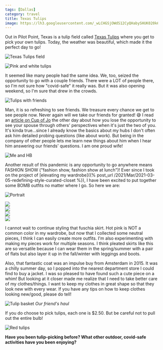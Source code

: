 ```yaml
---
tags: [Dallas]
category: travel
title: Texas Tulips
image: https://lh3.googleusercontent.com/_wLCHGSjOWdS12CyQHabySHUK020k6IZChcsfG41isKi3iysVe-3yOfj2uOncpEVDlXwd2Ro1lp3Yufibd1GP27Di1Dw2EVrL-sH_ehrN7lJsx7H5zlM2INVKGJ6bvNp2zLAEX70X_PfhEX43DZii8y2HLOCYcJp8sqRAX-R0FnYVX3YITZocDHzAlgaUTP7G1MeMvwkegXng87ma_tAmqs4DDkevjLboend6aB-_WkYF_eYp-y6HQKeyel0JvvsnvW5O4P2BNJDxqWlXMqyBG1_j6YUVCnz-XmtsjC1edxBCHRZyr4DZPtDEvowXRm6AW6m5VkLyHGdlaqCU_AmgFrKXKKBAId_n-RDNOq_ZPAlXYA6GZUvf9nOFqzffM7QdgtOVdN4H0_fk7e3SplVBhrCJlHpeNwBMKEXu1TCQGAvkHFPrdhNfUEl1Wk46XUjqMAM7z1nwrVo2MFfIZaxO6CDx38thkCLEdI7inw_KyHNVqhjrSGJcjZ8JIpK3ic1kQR7rjHs-lzVrbn2bPC3BJDYRJSJcDdYUqCO5BhusY6Rwn1h87mb5AcyaHRFVG4Kp46dQBjD0Qr9t7m96YPt7vOJyRgGcOxTjUrYbYxEkYNw8tFhiq2dVjhcKnSAnIaC02roDMq1A-1f-S9o9XPm3xiTQIiIxb1uxbNwsvNDMJe3eZ7WK8mNYbYGcv1fZZXWv7_SrKVkazNvRAQY1KthimYadM7txarv968iWYDvnDN_FSW0muI-w-B9Rzg_UUkAaukVLoNTqi8hwegW1fs=w667-h1000-no?authuser=0
---
```


Out in Pilot Point, Texas is a tulip field called [Texas Tulips](https://texas-tulips.com/) where you get to pick your own tulips. Today, the weather was beautiful, which made it the perfect day to go!

![Texas Tulips field](https://lh3.googleusercontent.com/6umJ9zmjXtAkOUBcjLxrwUyteZc6PtFBj4PSqWHYg194ET8y83nS5E2R9c1lsf_b3NZyC8p3GMvv0woLZnrHF5KT7-mfYmqJaEa4pO8-L76-bbHC6EHREBDNiQY7KCMkZjSnhDuHBe4gP6HJxR_JCDjE4vs4WUDg8mw5W7aTcKTHBMMfB1axkJftBXMTfr4c6pN5oFdwS4V9WIoirknHGRRxEdrfs_Ia0rLLfzWgpF307jmKAEOctvdK1JLng5Se9ErISP_1zBRqa27NtLLeZgAk1By6Np83PqVPbkQkncVsPOHOmqI5LOcrun4JKrEmWQPCstsQ3BN6eRigtZ2CvQE6RR7hyofQQZ5N_Cd9_kiy4g64yL_kg4tqC-pnzPSlxwQMzZ8_je4fXMO_9wIPCQe5zv7dOUmkg1wv9psfwl7KaBblP2X6ECCU0Elwa66Zp_R6pgSsf2XwAFazoRZ8HAQflUXWOlYlXjwn4Rda1vgfjXlCO4zEjGLw32hPavtQs6wA7gsFwkU-ucoWdHnN8IOnKXVsHT2JRo2bRmeE-l5wmvq17TvEcRoZdfvZOrgu3hUr9DNEXfERyM7k_8ZjCqvJQgqJPK9ofEj5jVJKwfoXsmtTm2hI2eL4yPRZoOmb_v1O3ZpGwdynyy64iMkq98mtP0fqLE1ED7p4yYcnnsnWgIYUpheXsjYd-shgkys8sKt2_vYUUcp5n5u8RnRNJCoxYUPYAQ2ZYyJokRjl6yTYEGSk_poPWj8t=w656-h984-no?authuser=0)

![Pink and white tulips](https://lh3.googleusercontent.com/1H3VCgiv4A0XKVgl3vHvHdvZlVGDs-ahlaU4xsVjwH9pYbz6BIf0_qUoUho66-cFg9izBp3rq7xdL3PLHhoGBsC8lG5rqLpt9wZneP_nBlQVfS2A84bpXvIb8NfdogM6YriyIf3LlbdyUb5AFuE448l7HCYFaxjGGZL_MJEXYhW2S8oBFJQKqnFry-W08RdUFiEydiKETA-sOrr0TnSt3mNMU474rzv5MUqpRT9z0kn8t99QXK6zhPJSR76QmaBEzvQqUpPjlpuIUh0J-WFdBH-j8s9QfCGkXLe_ogg-QCoLlsGn94wJTX0DbDdfshJvSRJeKPRALv0UVkEn7haU4hQDgJsY0DC7L5sIQ5y7I6O74lON1Sq9snwNsA5yNhIHpjic0EqX4bGVzECmy7i6peFjGmduGVs-xb1VSqUnTlHwslK0t9VupXGmrresyGLFH0cdnfKwc88fEpiEWPOGoB_P3ADH8SL0rJz0UG1EzO6n55ABkYB7sawYy9LyL40LZ6WDwTl9IbSpTkLpMULJPCrPno41hjghKAppqqN6yFLPIXBkTrLTDwi6htKRoFBuwUTlPp0cIlgizE1OIdIcd2rzq4GwV-mrmfNpPhhS8dZLFS9J0AxcZIeZUOiL-kgw7wzoRg7pAm33HDJJkeT5bZbtiMJmnL8h_e2dulRM3OW9XBxGgvIHZGNqBdHV3FpQCwP13dDyVSqkfzWQU9GyyyuFiHWIxjJcmPCd9uw1nSdqYwUm5pTpMcuH=w1000-h667-no?authuser=0)

It seemed like many people had the same idea. We, too, seized the opportunity to go with a couple friends. There were a LOT of people there, so I'm not sure how "covid-safe" it really was. But it was also opening weekend, so I'm sure that drew in the crowds.

![Tulips with friends](https://lh3.googleusercontent.com/JcKtXjTFlKdzHrttlkxWn4inUxf63ZRZK9IusZtRbw7_MtJUnc6WkSG7lvB3sq0hrKe2fmO_oRxO0-RUhzpd8L0Rv8JbhDWjfWBdGdEYpGMPW2iVE-q7BEE_ZUtTmwit8PQSOiPBCD9tsCDMzu1Sclgsw2ELQ4vppvAT5ExWilAek-fhZCsGcZBq3QiY-7dvnkseTMpQMvRbY6xNoMsAaJggaTQ0begN_XLq2mbFEwJyENhHv1tHcZPQybeIIhwJ2cPEGDuc3m80Y5DpwqbH5egua8iXSCIXQiaOmqfSc3uiNM2MrYzFPVzuyyrGU96sILshAhT7bwOvA9hIzvGRyCZKt0t036xBGL5v22lQs9Y6b1gaZ9GCKOLzbjbAZuPpDC5EkgKZlOG9UwKRkfPRz1IXeRD0eAt938EObD5hCoccWwVk6ZpLlkTuzkDi5qHIOwwjyYtHAQHqDAbIOU_bmRbApaIuGCAoASe_L41EYFE3fvG0SjxEGnXgzgTJUUm2gnj5glSOktZzrGoInAD1BoKzhP0D2o_gOlsybmFgOrp0NwRUU7T8JfwOS1XXDt7UYwIANqbMK-hygoq-NG89w4FfXiUi_5-rqFFZn9qrWOm3s4Oz2u79KbVh_EPnPapZ96TcZVq71BF3Jtwj3nyfkBI7Pvgo9OIKeC2uKAyz1YABF6EEEchUb1UI0HKoR_c9XvJNoaA4jlGNShqm6oQ92fymf7KMD13H1Ktf4KmFMvvpeoW2zreLMk_V=w1000-h667-no?authuser=0)

Man, it is so refreshing to see friends. We treasure every chance we get to see people now. Never again will we take our friends for granted! :sweat_smile: I read an [article on Cup of Jo](https://cupofjo.com/2021/03/marriage-during-pandemic/) the other day about how you lose the opportunity to see your spouse through others' perspectives when it's just the two of you. It's kinda true...since I already know the basics about my hubs I don't often ask him detailed probing questions (like about work). But being in the company of other people lets me learn new things about him when I hear him answering our friends' questions. I am one proud wife!

![Me and HB](https://lh3.googleusercontent.com/j63ovtIKzCJ3JWFml28s8OMc9x-UNiSCdPZ_pciSWk-mza_zMmScz_ZYbBZNJWK43LWhO1YPD2mNmUCTs4yhS69ixdhK0D_VR9LMx79Kjz-kjLS6iJZ3kMFWQf3YYv3S__E4TpsxIZ40O_ecOVpvF_WwqJ9_KXarZoF8PNY85ZAmuqVszT9O2cfZMu4_6qXRnYNDD8QHTpe7vfJ96Ra-cDwuTLYr7mr86zYU-LvZONfT3egHKA2gJ7EUQuvJj0nKu2nZn-vYaU5M4wTvI1FoK9H0tSb_p1IW5eUQ59XFh_AnfDrnyx_atUHHpWXL3vfT1IWpGqmn23N1-MzGzXmScngcTrsf1_sIWf2ZQkgb7W-UsLpOOkvAsI7ohvCZ2KDe6-PY11YiryKAvOXusFNkWILF1Cxxqsj_3vIk_9EBw9k5UUp2_Dn1GQgjkhVp5dG-hNMfCn2YQYQOqPzeS3ZE_jDOdr98ya87PRxoM_NL2fTFIDVgt9AT4XOt-tT8vfU2-WTeH8MuP59-HAYRzSHMCq0xHAAQ3q3aFeB00J53R2uxUobNOBMF2QyexFw5sOyekQSd44pUXoMch7KfMJRJmrMxCJUpcmFeQubzhIbG4vFcpkeg1pdFs8hh6B81tE0FiJncGasPnsfZN2K0az-Hs-kdhwkuRUnknGQsErtx8bU059KE-eJu0N2AaHdYnG36R0TchSd8kA_DvAlbsPfJlkj2DITk3Oph_NCEw89sNYtv03GCfu2okK-f=w667-h1000-no?authuser=0)

Another result of this pandemic is any opportunity to go anywhere means FASHION SHOW ("fashion show, fashion show at lunch")! Ever since I took on the project of [elevating my wardrobe]({% post_url /2021/Mar/2021-03-05-redefining-style-curated-closet %}), I have been excited to put together some BOMB outfits no matter where I go. So here we are:

![Portrait](https://lh3.googleusercontent.com/UvE1aVLFOMAI1xH9KSG23REu9xIvftMxZvbbkVHIpDlYeiamCTKMuU0FvASx_OXlR9AmQDjhoXkVDOywu1JyIJmZiUwIFkzYujQVgCnwraba4B8XY7hVc5jWgGYY7vNpEnVenAjCOPXFml5FUAvikrs5mWk3gKxPsYCNU38wz7IwPiNxIX2a3F2cmzwkXXFBP9QtQ8HOWAS5egtVinHfqRrAWfcKOjrioMmCqM2x9DvHw-UoDikWbERKv-lu1xxtqe0aCBNfNwG5HtrxRw5TAW2S81r1XXg0TBBQbhGMVowp7P1rd6P96-cg8WItjj_OdQRc2d_G7u7oznwLzHKrHYbLeqtEDCPvdhB2FIRg8qd8ON9t3mD3n2KLRIpI47hUNlRbAbHOZQ4lSaCVwUnKd9IKJ4BrE28xx989A0Kn7Dbu1XcFXYQHhHc2GJod2y8arwociXy88klqyPS67DIEeQam7S9K1Dolaa-H03qzY9DcMEl36215IsAMdCg9E657RqyvNCwEbVjT6kq4MO7EO7hHQy7DS8rBAQphiyIfOrtJThMG185oNnnz_B6R_pilzxh390Cfh2T4Y52okkb0NkY446nFNmAMc_lu53sq-Pp2e1dD71vmaKYDiw2aWBzAlyrs-t1MaLcuBBRtAB0CNX71P68nbURw8WYCyMDdRbR0X9VbH24p8BspdI9DMQhwRtWUEuBxEjcCiGx4AxDk7w7KmHhD8N6Ehra1MmcBWJTacYT9yK4TSmCm=w667-h1000-no?authuser=0)

<div class="row row-cols-1 row-cols-md-2 gy-4">
    <div class="col">
        <img src="https://lh3.googleusercontent.com/L0oWCOwTGhNSSpOzdbWjzEpJYGFsZgHpJoUagSXRjKX22rwpeTY0m0aPHKWv-uXcU265Zqt3AVZexra8o2PPK_FDwGPC4hUjtumPhtNWLHMS6t6N-MOD5l2TBOtgxwdG7ulTHkV1WFGUa5DIoaQL1EbRJhcWQiNtWUIEyTQGX-qx7D5PA16Z3eopjnREIx4wpPngz6AhbLNEByVCJLgkSyFm6o1SXEoUOjjSj-THOfB5NSP6lIQ3nzh2P-LW2g9kXtq_dClY--sJnfdDuW-E7gLaG8Whto1MgRfrdeKF-Q3ajSlwci6bJpKJdCHaYY_uNC1aLKt8Y53hxIDZQa3h6V7Q_9_bbfZSrSdatd5gimPWtLXbbm8dHGvAt2DHzWf4cegFgp90r2FxC_Ww6VSE6sRGxgoAzrKe9-7D1V9Z14u2NVuKY3y2tIqNZe01IeSJNkSW2yCd_dKV8Ku09eXLOexQxwGqWY-RQKgERziUCpMrPA6Hsep9BkdSsRRFblwgntqzrUgFqPJssxZrR4vwysZ7bO0GK0crRmNyKW20S87_zZp6hAKeT64DelRITddah1kEJ7xdCUp5iS3bEmTwDjsqDmg17AtaTq4U-_MSssT67K_HPbbeMjjXSmkMSKOUo8X7OMgabHIJVXZhD45ONZRPyw32oUV5EZp3rhrP7FCUWPM0UmCRkub3mv3fXgiNxH4i6thJiJmTi35U5qs0AbTHv3273msiDwtYsH7L9NNYnLgWASekc03Z=w667-h1000-no?authuser=0">
    </div>
    <div class="col">
        <img src="https://lh3.googleusercontent.com/Xhfomx6mVUX_H-KzQSrVXWhn5iFPX9D3YNVDMmkg0VN0jrWJElj1VA1ZsJWSf9zVVp2oHjX0ij1AhQrtw7NMczABjvMZvOP42p96TbBSlhylmdcVvn6yr3KZYenBsEHcLNoOZl61e2y9pYNUe4Lk1kpvoenRW2xndlQQ3u3FMRnD39cfRpSEPs1IGHryWLnRzFII9DfMSP8P6a4oD2CrrJRdJnkHWjADBEOywqaR0pe0_fyys0SG6-EwaZZY_neH-LRiiVIfkL99T-yWMUZWkpDvVsRpQ3bj70lclRz5_Zvm6ns_xfZHNjCK4j7-J9UOJJZsbT8BbuBecq2E2ACt9vugJ6TIUk8jaKXrDANbLf0XkeDAuqpIkEdKLAU8CD-_jueZBwJkCSaPRiOmOXRnxmJHurvnXx5ymONcRYhGjYUs6DtoDIJ4TbKJL2-HZ8dA-OkIT0g_3PAnq4Yy2nBuLM8GEJjZh03CWS91_ajOXx0tin-at9omiqo3waq_mWBokt7CvnFeWOOk4OSpzEm4R-0KMp1WER2TDxJbI6YWjpD-TP2mnmT-qUrODduNgfDbKrHY0rnjuGTuXTDn-wZ5vUIyLOal7icj74UHeCl7ngIEROea1ZsC1rWBB0DhYn_cjbPzh6ldIouQAGc0aN6uQha5ObE6xmPF5mWQC-Nm8-112hqMyjLd4UdlGOGfXkhE0JUS5oVGKQoueV7XjpAWD7IUlopWSnfy13XdzsIhBb4OYQl6VL8ZgJku=w667-h1000-no?authuser=0">
    </div>
     <div class="col">
        <img src="https://lh3.googleusercontent.com/ryIZFEJ6ptLpduLNvutyyFBJgqBgT4Yl28wPkbTtwuH7sy7BlwhQlEdE4GwwCfgyMrUgkCKIlLBMz7tGzvGKVz-VrUhm75REamVhn7QLiu2bpQrwN_RBxVKpR5c8GHQX037DGOYo1LATXmlG0oIJjYVgMUjWU2mBN3vGpkye4QoS5fzJP9Li9Fl6hrQfiQpw07QL6kTdaO1v-oGlW97OCXTVzvPKPrESRwVgfZVpBl52UePp724bNsLXGuF-fwuI8JBW95feWBxQqk5lFJ0eo5HSOaZ0LxAf4SzoH0ImWpXF6_lMAXHR4QeXK_0vnk0gWFiftI23dkR-CSw4NMOYcNNQlVZMkba5rFZZm0RHTFO8wcGICR5UPDfI35BPMkqm0zxvbEWHprSiHV2DOMcPuQNkHKMhnG1RScESrqyUgMSg1TpYQftUayFnKP9hcA-0D1NCMK2JPoAntflLTMyCthlJn8QEl0n0aj27R6GnuxC0vrfKhtHGPruSZ9-AgiDX3wqtwKKFKEc762trFCnNODz4W1jD6XdjXtHL_fmvpZX8hZy2Hv3zr6UErLgVfDBYiBH_LbRf4hwMmx7beYm5o1O9T7egl-_Djw8YmpqBQow1DEC08s2XtzmHb4jmW0zYO23iaP80ytax3ncR-HjpiN0NnKPGDAZ9h7oYWIrRXEbQERzo5zrJmqA1IGYd3QmVPSom2TVIlSlPkgNT51EnKbTdPILWto_5U5VcJOaHo_K-jCc_6-uvAJ47=w667-h1000-no?authuser=0">
    </div>
    <div class="col">
        <img src="https://lh3.googleusercontent.com/-lOcCXAOSRxoRbu4xUZ5UpKscKiBtE0WowIqdMSgW0ENTnuyTfHGqMF4V04MrvlV2C4HgU4gWPlDq2HbtBnlHeBUq7I1DzwwzRelY4Q3ckSjp_QXlVwlJuKbaNJ872Hn51H_kyR9Fqdehwlt7hqtE9fPfNwgO4irTrPEmUzH9PB7u1olrTYNtsSsGA1tmK2_mgfRBnBYvxO6-LYEXxQLNCcCVxbcoOBTcOxjJ4qpwMhCkktzVlN5d7e6FPSk3GBmpz_igrIfEN5rQQuUqNC0LpdBsZ44bod-AwTo14Jkxdnqx76QnhuRXa_Hcz9GJssFnJaD1eQ6HJzGPqllTJfkWFeobUKTJy-oMqMyxe0d62wazP6o0q3mdPj6_LQcS01qo8I_wLH-abKPClmVZRDUWVQ2NM6LToSkqGWTxjLJRqty-Px4QBq0L4zI2wMCFhl2RCCBATclJPYQEGU-NcfP2k-esaBS3TFG8YdeFt8V5X7yljwS2VpU9ls1QjLKCSbT43j0VhvY_88fxRIfMa_wqpltDjHn2nxC6vN0_0LyAjEPUWH-wdtVDRqpW8ZggFHhhKCEQTK5M0ERJT2rxNSJwzEDphj70zHtyMpljhJKPiH5i2VisjU3-Okyb07zCWgEO4TDNEGeke6cyOHE-7oHAOluIQd9LyzR5Q2qRzLsGPvLylCmLyyKyN1XOAmYDyo63O7wg7F0Vw32J9jDNQwLORzxE_w6nF_H403ZoCOhf0v8VWXLRsNGHWWd=w667-h1000-no?authuser=0">
    </div>
</div>

I cannot wait to continue styling that fuschia skirt. Hot pink is NOT a common color in my wardrobe, but now that I collected some neutral pieces, I think I can easily create more outfits. I'm also experimenting with making my pieces work for multiple seasons. I think pleated skirts like this are so versatile because I can wear them in the spring/summer with a pair of flats but also layer it up in the fall/winter with leggings and boots.

Also, that fantastic coat was an impulse buy from Amsterdam in 2015. It was a chilly summer day, so I popped into the nearest department store I could find to buy a jacket. I was so pleased to have found such a cute piece on a whim! But looking at it closer made me realize that I need to take better care of my clothes/things. I want to keep my clothes in great shape so that they look new with every wear. If you have any tips on how to keep clothes looking new/good, please do tell!

![Tulip basket](https://lh3.googleusercontent.com/uZB9qHWfNmArKwQGVHwTObgSeT2PWh2igR1e_Jtfo3Tvm_2PH-eKQ5YxiWWquFdVACHnfbNcnsn9dgFS_oocCo8WUhBmt2Vf0XNzVSj18lnqmRtFjbSJAsKQKH00kCb_7fA--orpb9AmkQYrMaX4VnbMGYprpjsZE3p5YSz3p4xm30x9kwxoCmTPreYjizcEIQN32tUnuJ9Wn4ujNLfVthDmvxSuAd196vt6YRZgBd1kjCYBfo_kYevqCE-Js1ycyvXVRrJgum6zoV_5SDcr5FzCcgr5giEaSsddKn9Gn2XI-s6aBaJ6Dej0eiY7J1xi7cfRzYTA8D4JMHuRhUv3T-HltzTdlZJn4xpioPoJCiaTSS_lFmlvJkVK9IOSmkqkCqD0nd22vUcjn5KJdrffIjuaRNYsUnEolTrPv_FNWzycG5JKpfFBgJCaAt1L4xsq8VRo4Q-0zHGhJz8Jt2gkwQ_ZBebR0VkWoRQ4BbDiewEFqbURZrtYOUFWNo0vNTmwc_U2GWWxOoS8hLTHMN5PuazXCnxtx1SdeVoxVKGedS6Y48ZkUGnOqIyxS5nCatQb3wgcBqUHm7xDIvDljGS-mP3KAmdSmZMyKpUon9jx5s_rJ0th-xaktYobqoiVf4PM-tY34oWE3IFJLcwT6EYcEhp0377dqobI94nep2_oQMkwV6XgUkUvNz8QfY_Z08n3KDrzKQGLKmhkvBDN1ZDCulPPhgIrJRY0Vm33ypia_GumKWi1Pv7mwqgx=w1000-h667-no?authuser=0)
*Our friend's haul*

If you do choose to pick tulips, each one is $2.50. But be careful not to pull out the entire bulb!

![Red tulips](https://lh3.googleusercontent.com/9LyS8X5mQlQezDpBZt9Yjeva9pTucMyFilIkooNHRvpxtaOLxEkN_F56CiUva-o-qJRXIdEna94RENdHlemFV0iZZ1ahPMYXWkhUYPss3kbI_7EnXq-5zxUzgpXOPAOsY4j0FoeSWzbaqD5spv-ai1MVahQBX5Bg4ry5yELeXeYU34sjmjIuxp_08Q3ZdxMFIRqFhFY22l4XLeuMEzQFc7ZIr1lG4dotZPWOkT459slYlqZing4W_rnIr_4E4X_t_m1reF5cjemW4p9rgLZVmiOwwzU-mZ57Mbx1IofrztWFCmHU0dwHnDJMh3847gyCflFqAk7l1ziacCYcUSPRqnN3sXbEZMRnyTaF3GzdFWpkEZHbUg4-aih_es_ggbmfdFJslVMsB9_KfLLqj3BvTAg0K4ktlxzPeugwVKqxV3sTT06wc7-H5Eyh61Mj_ZSLrjQ8Srh5Aw9NHwvfzei3rs_a0UrO5T-HigxKEe8YmdRbvsfFj9vuz5v5OlTjEXvTppkjwMJsKnho39kERE57eGztXKMhMG7XKVoFrxYXaueW4xMRKivS9XMMzVOVtEQaMYnocM4NOc1728_b8timOj7u7_td8YwAY4PYcgSE5QzQm8JM861vWi73Iu387iz7_f_ZCP4GQyYJ1ubG0vXFn8fLAMmSnGSTFzS1evZ3Bqsn_OrdDLQhCt6Ck_JrfiyzhLmCLyPEZPLlaMm3kfwCJAq4PGQbl1i6AR7CVetb0-HMYqKqtZtRAZuy=w667-h1000-no?authuser=0)

**Have you been tulip-picking before? What other outdoor, covid-safe activities have you been enjoying?**